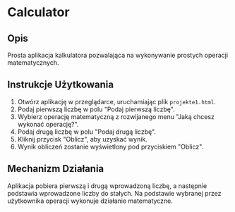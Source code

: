 # Calculator
## Opis
Prosta aplikacja kalkulatora pozwalająca na wykonywanie prostych operacji matematycznych.
## Instrukcje Użytkowania
1. Otwórz aplikację w przeglądarce, uruchamiając plik `projekte1.html`.
2. Podaj pierwszą liczbę w polu "Podaj pierwszą liczbę".
3. Wybierz operację matematyczną z rozwijanego menu "Jaką chcesz wykonać operację?".
4. Podaj drugą liczbę w polu "Podaj drugą liczbę".
5. Kliknij przycisk "Oblicz", aby uzyskać wynik.
6. Wynik obliczeń zostanie wyświetlony pod przyciskiem "Oblicz".
## Mechanizm Działania
Aplikacja pobiera pierwszą i drugą wprowadzoną liczbę, a następnie podstawia wprowadzone 
liczby do stałych. Na podstawie wybranej przez użytkownika operacji wykonuje działanie matematyczne.
